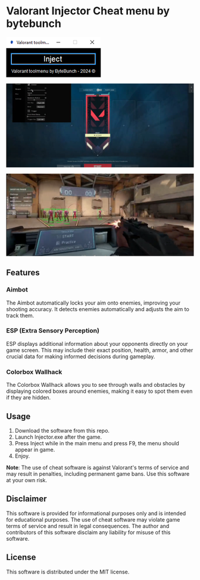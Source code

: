 # Valorant Injector Cheat menu by bytebunch

![Preview 1](https://raw.githubusercontent.com/byte0bunch/Valorant-Injector/main/preview%203.PNG)

![Preview 2](https://raw.githubusercontent.com/byte0bunch/Valorant-Injector/main/preview.PNG)

![Preview 3](https://raw.githubusercontent.com/byte0bunch/Valorant-Injector/main/preview%202.PNG)

## Features

### Aimbot

The Aimbot automatically locks your aim onto enemies, improving your shooting accuracy. It detects enemies automatically and adjusts the aim to track them.

### ESP (Extra Sensory Perception)

ESP displays additional information about your opponents directly on your game screen. This may include their exact position, health, armor, and other crucial data for making informed decisions during gameplay.

### Colorbox Wallhack

The Colorbox Wallhack allows you to see through walls and obstacles by displaying colored boxes around enemies, making it easy to spot them even if they are hidden.

## Usage

1. Download the software from this repo.
2. Launch Injector.exe after the game.
3. Press Inject while in the main menu and press F9, the menu should appear in game.
4. Enjoy.

**Note**: The use of cheat software is against Valorant's terms of service and may result in penalties, including permanent game bans. Use this software at your own risk.

## Disclaimer

This software is provided for informational purposes only and is intended for educational purposes. The use of cheat software may violate game terms of service and result in legal consequences. The author and contributors of this software disclaim any liability for misuse of this software.

## License

This software is distributed under the MIT license.
